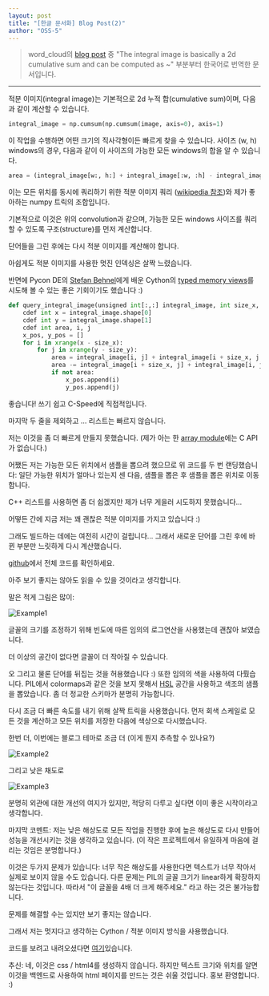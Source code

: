 ```yaml
---
layout: post
title: "[한글 문서화] Blog Post(2)"
author: "OSS-5"
---
```


>word_cloud의 [blog post][Blog] 중 "The integral image is basically a 2d cumulative sum and can be computed as ~" 부분부터 한국어로 번역한 문서입니다.
<hr>

적분 이미지(integral image)는 기본적으로 2d 누적 합(cumulative sum)이며, 다음과 같이 계산할 수 있습니다.
```python
integral_image = np.cumsum(np.cumsum(image, axis=0), axis=1)
```
이 작업을 수행하면 어떤 크기의 직사각형이든 빠르게 찾을 수 있습니다. 사이즈 (w, h) windows의 경우, 다음과 같이 이 사이즈의 가능한 모든 windows의 합을 알 수 있습니다.
```python
area = (integral_image[w:, h:] + integral_image[:w, :h] - integral_image[w:, :h] - integral_image[:w, h:])
```
이는 모든 위치를 동시에 쿼리하기 위한 적분 이미지 쿼리 ([wikipedia 참조][Wiki])와 제가 좋아하는 numpy 트릭의 조합입니다.

기본적으로 이것은 위의 convolution과 같으며, 가능한 모든 windows 사이즈를 쿼리할 수 있도록 구조(structure)를 먼저 계산합니다.


단어들을 그린 후에는 다시 적분 이미지를 계산해야 합니다.

아쉽게도 적분 이미지를 사용한 멋진 인덱싱은 살짝 느렸습니다.


반면에 Pycon DE의 [Stefan Behnel][Stefan]에게 배운 Cython의 [typed memory views][Typed]를 시도해 볼 수 있는 좋은 기회이기도 했습니다 :)
```python
def query_integral_image(unsigned int[:,:] integral_image, int size_x, int size_y):
    cdef int x = integral_image.shape[0]
    cdef int y = integral_image.shape[1]
    cdef int area, i, j
    x_pos, y_pos = []
    for i in xrange(x - size_x):
        for j in xrange(y - size_y):
            area = integral_image[i, j] + integral_image[i + size_x, j + size_y]
            area -= integral_image[i + size_x, j] + integral_image[i, j + size_y]
            if not area:
                x_pos.append(i)
                y_pos.append(j)
```
좋습니다! 쓰기 쉽고 C-Speed에 직접적입니다.


마지막 두 줄을 제외하고 ... 리스트는 빠르지 않습니다.

저는 이것을 좀 더 빠르게 만들지 못했습니다. (제가 아는 한 [array module][Array]에는 C API가 없습니다.)


어쨌든 저는 가능한 모든 위치에서 샘플을 뽑으려 했으므로 위 코드를 두 번 랜딩했습니다: 일단 가능한 위치가 얼마나 있는지 센 다음, 샘플을 뽑은 후 샘플을 뽑은 위치로 이동합니다.

C++ 리스트를 사용하면 좀 더 쉽겠지만 제가 너무 게을러 시도하지 못했습니다...


어떻든 간에 지금 저는 꽤 괜찮은 적분 이미지를 가지고 있습니다 :)

그래도 빌드하는 데에는 여전히 시간이 걸립니다... 그래서 새로운 단어를 그린 후에 바뀐 부분만 느릿하게 다시 계산했습니다.

[github][Github]에서 전체 코드를 확인하세요.

아주 보기 좋지는 않아도 읽을 수 있을 것이라고 생각합니다.


말은 적게 그림은 많이:

![Example1][Ex1]

글꼴의 크기를 조정하기 위해 빈도에 따른 임의의 로그연산을 사용했는데 괜찮아 보였습니다.

더 이상의 공간이 없다면 글꼴이 더 작아질 수 있습니다.


오 그리고 물론 단어를 뒤집는 것을 허용했습니다 :) 또한 임의의 색을 사용하여 다뤘습니다. PIL에서 colormaps과 같은 것을 보지 못해서 [HSL][HSL] 공간을 사용하고 색조의 샘플을 뽑았습니다. 좀 더 정교한 스키마가 분명히 가능합니다.


다시 조금 더 빠른 속도를 내기 위해 살짝 트릭을 사용했습니다. 먼저 회색 스케일로 모든 것을 계산하고 모든 위치를 저장한 다음에 색상으로 다시했습니다.


한번 더, 이번에는 블로그 테마로 조금 더 (이게 뭔지 추측할 수 있나요?)

![Example2][Ex2]


그리고 낮은 채도로

![Example3][Ex3]


분명히 외관에 대한 개선의 여지가 있지만, 적당히 다루고 싶다면 이미 좋은 시작이라고 생각합니다.

마지막 코멘트: 저는 낮은 해상도로 모든 작업을 진행한 후에 높은 해상도로 다시 만들어 성능을 개선시키는 것을 생각하고 있습니다. (이 작은 프로젝트에서 유일하게 마음에 걸리는 것임은 분명합니다.)

이것은 두가지 문제가 있습니다: 너무 작은 해상도를 사용한다면 텍스트가 너무 작아서 실제로 보이지 않을 수도 있습니다. 다른 문제는 PIL의 글꼴 크기가 linear하게 확장하지 않는다는 것입니다. 따라서 "이 글꼴을 4배 더 크게 해주세요." 라고 하는 것은 불가능합니다.

문제를 해결할 수는 있지만 보기 좋지는 않습니다.

그래서 저는 멋지다고 생각하는 Cython / 적분 이미지 방식을 사용했습니다.


코드를 보려고 내려오셨다면 [여기][Here]있습니다.


추신: 네, 이것은 css / html4를 생성하지 않습니다. 하지만 텍스트 크기와 위치를 알면 이것을 백엔드로 사용하여 html 페이지를 만드는 것은 쉬울 것입니다. 홍보 환영합니다. :)

[Blog]: https://peekaboo-vision.blogspot.com/2012/11/a-wordcloud-in-python.html
[Wiki]: https://en.wikipedia.org/wiki/Summed-area_table
[Typed]: http://docs.cython.org/en/latest/src/userguide/memoryviews.html
[Stefan]: http://consulting.behnel.de
[Array]: https://docs.python.org/2/library/array.html
[Github]: https://github.com/amueller/word_cloud
[Ex1]: https://2.bp.blogspot.com/-WkzZOACNIXQ/UJmRe2M_GFI/AAAAAAAAAJ4/IevGaoqYmT4/s400/constitution2.png
[HSL]: https://en.wikipedia.org/wiki/HSL_and_HSV
[Ex2]: https://2.bp.blogspot.com/-DkYdVOITxEM/UJmSwk4AURI/AAAAAAAAAKE/aqAigDXGDQg/s400/prml3.png
[Ex3]: https://3.bp.blogspot.com/-deMvj5fVHLI/UJmS3zyIwlI/AAAAAAAAAKQ/sWIzQyHQzj0/s400/prml2.png
[Here]: https://github.com/amueller/word_cloud
